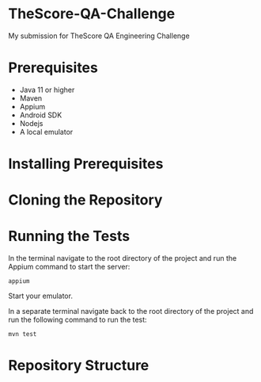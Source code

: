 # TheScore-QA-Challenge
My submission for TheScore QA Engineering Challenge

# Prerequisites
- Java 11 or higher
- Maven
- Appium
- Android SDK
- Nodejs
- A local emulator
# Installing Prerequisites

# Cloning the Repository

# Running the Tests
In the terminal navigate to the root directory of the project and run the Appium command to start the server: 

```console
appium
```

Start your emulator.

In a separate terminal navigate back to the root directory of the project and run the following command to run the test:

```console
mvn test
```

# Repository Structure
